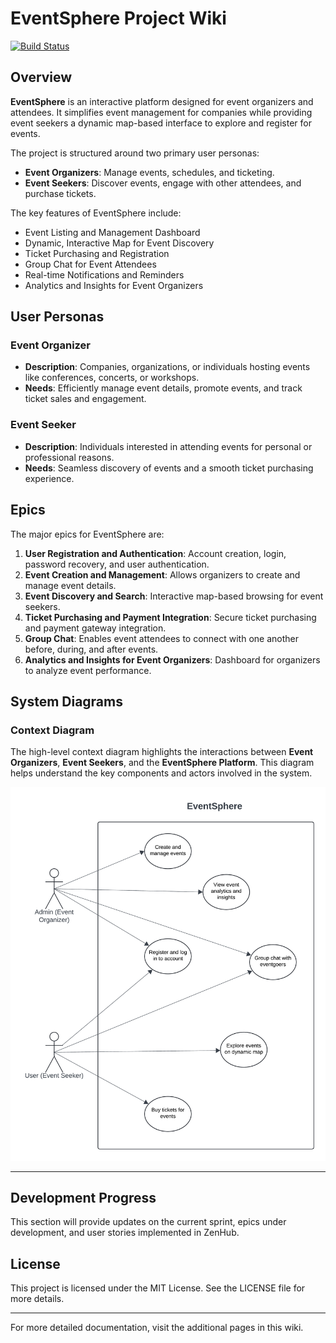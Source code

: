 # EventSphere Project Wiki
[![Build Status](https://app.travis-ci.com/gcivil-nyu-org/wed-fall24-team3.svg?token=Bpfsg5vzPK3o9MWo5yLU&branch=staging)](https://app.travis-ci.com/gcivil-nyu-org/wed-fall24-team3)  

## Overview
**EventSphere** is an interactive platform designed for event organizers and attendees. It simplifies event management for companies while providing event seekers a dynamic map-based interface to explore and register for events. 

The project is structured around two primary user personas:
- **Event Organizers**: Manage events, schedules, and ticketing.
- **Event Seekers**: Discover events, engage with other attendees, and purchase tickets.

The key features of EventSphere include:
- Event Listing and Management Dashboard
- Dynamic, Interactive Map for Event Discovery
- Ticket Purchasing and Registration
- Group Chat for Event Attendees
- Real-time Notifications and Reminders
- Analytics and Insights for Event Organizers

## User Personas
### Event Organizer
- **Description**: Companies, organizations, or individuals hosting events like conferences, concerts, or workshops.
- **Needs**: Efficiently manage event details, promote events, and track ticket sales and engagement.

### Event Seeker
- **Description**: Individuals interested in attending events for personal or professional reasons.
- **Needs**: Seamless discovery of events and a smooth ticket purchasing experience.

## Epics
The major epics for EventSphere are:
1. **User Registration and Authentication**: Account creation, login, password recovery, and user authentication.
2. **Event Creation and Management**: Allows organizers to create and manage event details.
3. **Event Discovery and Search**: Interactive map-based browsing for event seekers.
4. **Ticket Purchasing and Payment Integration**: Secure ticket purchasing and payment gateway integration.
5. **Group Chat**: Enables event attendees to connect with one another before, during, and after events.
6. **Analytics and Insights for Event Organizers**: Dashboard for organizers to analyze event performance.

## System Diagrams

### Context Diagram
The high-level context diagram highlights the interactions between **Event Organizers**, **Event Seekers**, and the **EventSphere Platform**. This diagram helps understand the key components and actors involved in the system.

![Context Diagram](./system_diagrams/SE_Context_diagram.png)

---

## Development Progress
This section will provide updates on the current sprint, epics under development, and user stories implemented in ZenHub.


## License
This project is licensed under the MIT License. See the LICENSE file for more details.

---

For more detailed documentation, visit the additional pages in this wiki.
